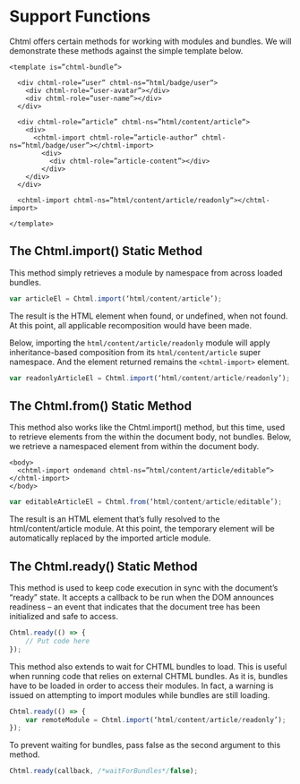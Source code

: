 # Support Functions

Chtml offers certain methods for working with modules and bundles. We will demonstrate these methods against the simple template below.

```markup
<template is=”chtml-bundle”>

  <div chtml-role=”user” chtml-ns=”html/badge/user“>
    <div chtml-role=”user-avatar”></div>
    <div chtml-role=”user-name”></div>
  </div>

  <div chtml-role=”article” chtml-ns=”html/content/article“>
    <div>
      <chtml-import chtml-role=”article-author” chtml-ns=”html/badge/user”></chtml-import>
        <div>
          <div chtml-role=”article-content”></div>
        </div>
    </div>
  </div>

  <chtml-import chtml-ns=”html/content/article/readonly“></chtml-import>

</template>
```

## The Chtml.import\(\) Static Method

This method simply retrieves a module by namespace from across loaded bundles.

```javascript
var articleEl = Chtml.import(‘html/content/article’);
```

The result is the HTML element when found, or undefined, when not found. At this point, all applicable recomposition would have been made.

Below, importing the `html/content/article/readonly` module will apply inheritance-based composition from its `html/content/article` super namespace. And the element returned remains the `<chtml-import>` element.

```javascript
var readonlyArticleEl = Chtml.import(‘html/content/article/readonly’);
```

## The Chtml.from\(\) Static Method

This method also works like the Chtml.import\(\) method, but this time, used to retrieve elements from the within the document body, not bundles. Below, we retrieve a namespaced element from within the document body.

```markup
<body>
  <chtml-import ondemand chtml-ns=”html/content/article/editable“></chtml-import>
</body>
```

```javascript
var editableArticleEl = Chtml.from(‘html/content/article/editable’);
```

The result is an HTML element that’s fully resolved to the html/content/article module. At this point, the temporary element will be automatically replaced by the imported article module.

## The Chtml.ready\(\) Static Method

This method is used to keep code execution in sync with the document’s “ready” state. It accepts a callback to be run when the DOM announces readiness – an event that indicates that the document tree has been initialized and safe to access.

```javascript
Chtml.ready(() => {
    // Put code here
});
```

This method also extends to wait for CHTML bundles to load. This is useful when running code that relies on external CHTML bundles. As it is, bundles have to be loaded in order to access their modules. In fact, a warning is issued on attempting to import modules while bundles are still loading.

```javascript
Chtml.ready(() => {
    var remoteModule = Chtml.import(‘html/content/article/readonly’);
});
```

To prevent waiting for bundles, pass false as the second argument to this method.

```javascript
Chtml.ready(callback, /*waitForBundles*/false);
```


